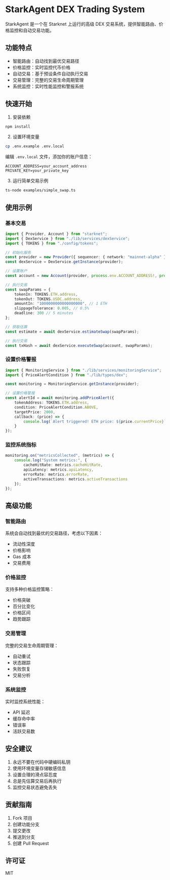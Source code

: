 # StarkAgent DEX Trading System

StarkAgent 是一个在 Starknet 上运行的高级 DEX 交易系统，提供智能路由、价格监控和自动交易功能。

## 功能特点

- 智能路由：自动找到最优交易路径
- 价格监控：实时监控代币价格
- 自动交易：基于预设条件自动执行交易
- 交易管理：完整的交易生命周期管理
- 系统监控：实时性能监控和警报系统

## 快速开始

1. 安装依赖
```bash
npm install
```

2. 设置环境变量
```bash
cp .env.example .env.local
```

编辑 `.env.local` 文件，添加你的账户信息：
```
ACCOUNT_ADDRESS=your_account_address
PRIVATE_KEY=your_private_key
```

3. 运行简单交易示例
```bash
ts-node examples/simple_swap.ts
```

## 使用示例

### 基本交易
```typescript
import { Provider, Account } from "starknet";
import { DexService } from "./lib/services/dexService";
import { TOKENS } from "./config/tokens";

// 初始化服务
const provider = new Provider({ sequencer: { network: "mainnet-alpha" } });
const dexService = DexService.getInstance(provider);

// 设置账户
const account = new Account(provider, process.env.ACCOUNT_ADDRESS!, process.env.PRIVATE_KEY!);

// 执行交易
const swapParams = {
    tokenIn: TOKENS.ETH.address,
    tokenOut: TOKENS.USDC.address,
    amountIn: "1000000000000000000", // 1 ETH
    slippageTolerance: 0.005, // 0.5%
    deadline: 300 // 5 minutes
};

// 获取估算
const estimate = await dexService.estimateSwap(swapParams);

// 执行交易
const txHash = await dexService.executeSwap(account, swapParams);
```

### 设置价格警报
```typescript
import { MonitoringService } from "./lib/services/monitoringService";
import { PriceAlertCondition } from "./lib/types/dex";

const monitoring = MonitoringService.getInstance(provider);

// 设置价格警报
const alertId = await monitoring.addPriceAlert({
    tokenAddress: TOKENS.ETH.address,
    condition: PriceAlertCondition.ABOVE,
    targetPrice: 2000,
    callback: (price) => {
        console.log(`Alert triggered! ETH price: ${price.currentPrice}`);
    }
});
```

### 监控系统指标
```typescript
monitoring.on("metricsCollected", (metrics) => {
    console.log("System metrics:", {
        cacheHitRate: metrics.cacheHitRate,
        apiLatency: metrics.apiLatency,
        errorRate: metrics.errorRate,
        activeTransactions: metrics.activeTransactions
    });
});
```

## 高级功能

### 智能路由
系统会自动找到最优的交易路径，考虑以下因素：
- 流动性深度
- 价格影响
- Gas 成本
- 交易费用

### 价格监控
支持多种价格监控策略：
- 价格突破
- 百分比变化
- 价格区间
- 趋势跟踪

### 交易管理
完整的交易生命周期管理：
- 自动重试
- 状态跟踪
- 失败恢复
- 交易分析

### 系统监控
实时监控系统性能：
- API 延迟
- 缓存命中率
- 错误率
- 活跃交易数

## 安全建议

1. 永远不要在代码中硬编码私钥
2. 使用环境变量存储敏感信息
3. 设置合理的滑点容忍度
4. 总是先估算交易后再执行
5. 监控交易状态避免丢失

## 贡献指南

1. Fork 项目
2. 创建功能分支
3. 提交更改
4. 推送到分支
5. 创建 Pull Request

## 许可证

MIT
